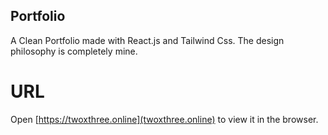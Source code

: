 ## Portfolio
A Clean Portfolio made with React.js and Tailwind Css. The design philosophy is completely mine.

# URL
Open [https://twoxthree.online](twoxthree.online) to view it in the browser.
